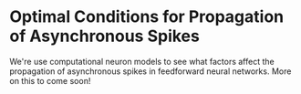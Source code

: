 # Optimal Conditions for Propagation of Asynchronous Spikes

We're use computational neuron models to see what factors affect the propagation of asynchronous spikes in feedforward neural networks. More on this to come soon!